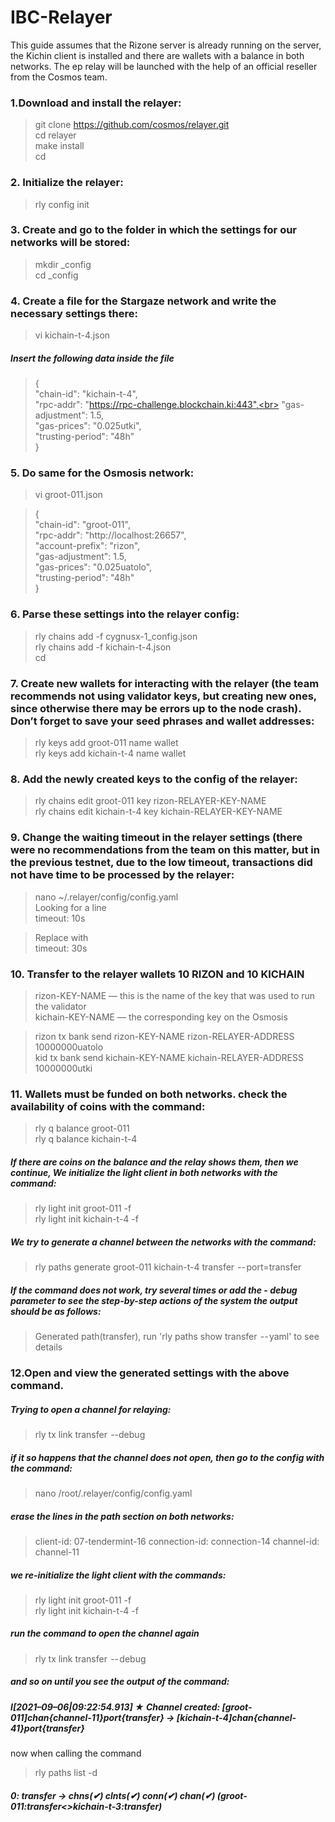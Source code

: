 # IBC-Relayer

This guide assumes that the Rizone server is already running on the server, the Kichin client is installed and there are wallets with a balance in both networks. The ep relay will be launched with the help of an official reseller from the Cosmos team.

### 1.Download and install the relayer: <br>
>git clone https://github.com/cosmos/relayer.git<br>
>cd relayer<br>
>make install<br>
>cd<br>

### 2. Initialize the relayer:<br>
>rly config init<br>

### 3. Create and go to the folder in which the settings for our networks will be stored:<br>
>mkdir <name>_config<br>
>cd <name>_config<br>
  
### 4. Create a file for the Stargaze network and write the necessary settings there:<br>
  
>vi kichain-t-4.json<br>
  
##### Insert the following data inside the file<br>
>{<br>
>  "chain-id": "kichain-t-4",<br>
>  "rpc-addr": "https://rpc-challenge.blockchain.ki:443",<br>
>  "gas-adjustment": 1.5,<br>
>  "gas-prices": "0.025utki",<br>
>  "trusting-period": "48h"<br>
>}<br>

### 5. Do same for the Osmosis network:<br>
  
>vi groot-011.json<br>
  
>{<br>
>  "chain-id": "groot-011",<br>
>  "rpc-addr": "http://localhost:26657",<br>
>  "account-prefix": "rizon",<br>
>  "gas-adjustment": 1.5,<br>
>  "gas-prices": "0.025uatolo",<br>
>  "trusting-period": "48h"<br>
>}<br>

### 6. Parse these settings into the relayer config:<br>
  
>rly chains add -f cygnusx-1_config.json<br>
>rly chains add -f kichain-t-4.json<br>
>cd<br>

### 7. Create new wallets for interacting with the relayer (the team recommends not using validator keys, but creating new ones, since otherwise there may be errors up to the node crash). Don’t forget to save your seed phrases and wallet addresses:<br>
  
>rly keys add groot-011 name  wallet <br>
>rly keys add kichain-t-4 name wallet<br>

### 8. Add the newly created keys to the config of the relayer:<br>
>rly chains edit groot-011 key rizon-RELAYER-KEY-NAME<br>
>rly chains edit kichain-t-4 key kichain-RELAYER-KEY-NAME<br>
  ### 9. Change the waiting timeout in the relayer settings (there were no recommendations from the team on this matter, but in the previous testnet, due to the low timeout, transactions did not have time to be processed by the relayer:<br>
  
>nano ~/.relayer/config/config.yaml<br>
>Looking for a line<br>
>timeout: 10s<br>

>Replace with<br>
>timeout: 30s<br>
  
 ### 10. Transfer to the relayer wallets 10 RIZON and 10 KICHAIN <br>
  >rizon-KEY-NAME — this is the name of the key that was used to run the validator<br>
  >kichain-KEY-NAME — the corresponding key on the Osmosis<br>
  
>rizon tx bank send rizon-KEY-NAME rizon-RELAYER-ADDRESS 10000000uatolo<br>
>kid tx bank send kichain-KEY-NAME kichain-RELAYER-ADDRESS 10000000utki<br>
  
 ### 11.  Wallets must be funded on both networks. check the availability of coins with the command:<br>
>rly q balance groot-011<br>
>rly q balance kichain-t-4<br>

  ##### If there are coins on the balance and the relay shows them, then we continue, We initialize the light client in both networks with the command:<br>

>rly light init groot-011 -f<br>
>rly light init kichain-t-4 -f<br>

 ##### We try to generate a channel between the networks with the command:<br>

>rly paths generate groot-011 kichain-t-4 transfer  -- port=transfer<br>
##### If the command does not work, try several times or add the - debug parameter to see the step-by-step actions of the system the output should be as follows:<br>

>Generated path(transfer), run 'rly paths show transfer  -- yaml' to see details<br>
  
  
  ### 12.Open and view the generated settings with the above command.<br>

##### Trying to open a channel for relaying:<br>

>rly tx link transfer  --debug<br>
##### if it so happens that the channel does not open, then go to the config with the command:<br>

>nano /root/.relayer/config/config.yaml<br>
##### erase the lines in the path section on both networks:<br>

>client-id: 07-tendermint-16  connection-id: connection-14  channel-id: channel-11<br>

##### we re-initialize the light client with the commands:<br>

>rly light init groot-011 -f<br>
>rly light init kichain-t-4 -f<br>
##### run the command to open the channel again<br>

 

>rly tx link transfer  -- debug<br>
##### and so on until you see the output of the command:<br>

##### I[2021–09–06|09:22:54.913] ★ Channel created: [groot-011]chan{channel-11}port{transfer} -> [kichain-t-4]chan{channel-41}port{transfer}
now when calling the command<br>

>rly paths list -d<br>
 ##### 0: transfer -> chns(✔) clnts(✔) conn(✔) chan(✔) (groot-011:transfer<>kichain-t-3:transfer)<br>

